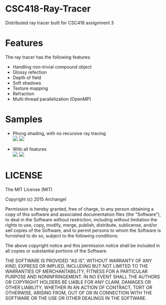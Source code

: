 # CSC418-Ray-Tracer
Distributed ray tracer built for CSC418 assignment 3

# Features
The ray tracer has the following features:
* Handling non-trivial compound object
* Glossy refection
* Depth of field
* Soft shadows
* Texture mapping
* Refraction
* Multi-thread parallelization (OpenMP)

# Samples
* Phong shading, with no recursive ray tracing<br />
  ![](https://github.com/nero-tang/CSC418-Ray-Tracer/blob/master/Samples/phong1.bmp)
  ![](https://github.com/nero-tang/CSC418-Ray-Tracer/blob/master/Samples/phong2.bmp)

* With all features<br />
  ![](https://github.com/nero-tang/CSC418-Ray-Tracer/blob/master/Samples/scene1.bmp)
  ![](https://github.com/nero-tang/CSC418-Ray-Tracer/blob/master/Samples/scene2.bmp)

# LICENSE
The MIT License (MIT)

Copyright (c) 2015 Archangel

Permission is hereby granted, free of charge, to any person obtaining a copy
of this software and associated documentation files (the "Software"), to deal
in the Software without restriction, including without limitation the rights
to use, copy, modify, merge, publish, distribute, sublicense, and/or sell
copies of the Software, and to permit persons to whom the Software is
furnished to do so, subject to the following conditions:

The above copyright notice and this permission notice shall be included in all
copies or substantial portions of the Software.

THE SOFTWARE IS PROVIDED "AS IS", WITHOUT WARRANTY OF ANY KIND, EXPRESS OR
IMPLIED, INCLUDING BUT NOT LIMITED TO THE WARRANTIES OF MERCHANTABILITY,
FITNESS FOR A PARTICULAR PURPOSE AND NONINFRINGEMENT. IN NO EVENT SHALL THE
AUTHORS OR COPYRIGHT HOLDERS BE LIABLE FOR ANY CLAIM, DAMAGES OR OTHER
LIABILITY, WHETHER IN AN ACTION OF CONTRACT, TORT OR OTHERWISE, ARISING FROM,
OUT OF OR IN CONNECTION WITH THE SOFTWARE OR THE USE OR OTHER DEALINGS IN THE
SOFTWARE.

